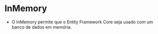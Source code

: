 # InMemory
- O InMemory permite que o Entity Framework Core seja usado com um banco de dados em memória.
